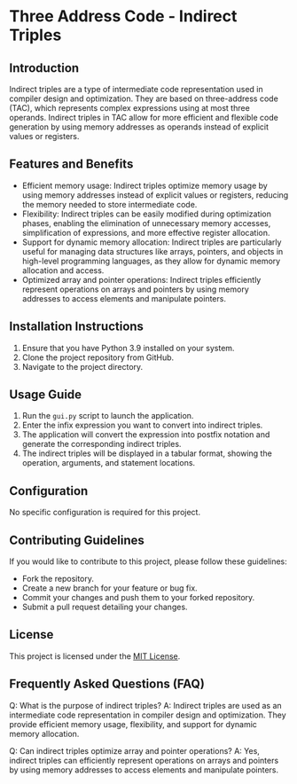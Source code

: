 # Three Address Code - Indirect Triples

## Introduction
Indirect triples are a type of intermediate code representation used in compiler design and optimization. They are based on three-address code (TAC), which represents complex expressions using at most three operands. Indirect triples in TAC allow for more efficient and flexible code generation by using memory addresses as operands instead of explicit values or registers.

## Features and Benefits
- Efficient memory usage: Indirect triples optimize memory usage by using memory addresses instead of explicit values or registers, reducing the memory needed to store intermediate code.
- Flexibility: Indirect triples can be easily modified during optimization phases, enabling the elimination of unnecessary memory accesses, simplification of expressions, and more effective register allocation.
- Support for dynamic memory allocation: Indirect triples are particularly useful for managing data structures like arrays, pointers, and objects in high-level programming languages, as they allow for dynamic memory allocation and access.
- Optimized array and pointer operations: Indirect triples efficiently represent operations on arrays and pointers by using memory addresses to access elements and manipulate pointers.

## Installation Instructions
1. Ensure that you have Python 3.9 installed on your system.
2. Clone the project repository from GitHub.
3. Navigate to the project directory.

## Usage Guide
1. Run the `gui.py` script to launch the application.
2. Enter the infix expression you want to convert into indirect triples.
3. The application will convert the expression into postfix notation and generate the corresponding indirect triples.
4. The indirect triples will be displayed in a tabular format, showing the operation, arguments, and statement locations.

## Configuration
No specific configuration is required for this project.

## Contributing Guidelines
If you would like to contribute to this project, please follow these guidelines:
- Fork the repository.
- Create a new branch for your feature or bug fix.
- Commit your changes and push them to your forked repository.
- Submit a pull request detailing your changes.

## License
This project is licensed under the [MIT License](LICENSE).


## Frequently Asked Questions (FAQ)
Q: What is the purpose of indirect triples?
A: Indirect triples are used as an intermediate code representation in compiler design and optimization. They provide efficient memory usage, flexibility, and support for dynamic memory allocation.

Q: Can indirect triples optimize array and pointer operations?
A: Yes, indirect triples can efficiently represent operations on arrays and pointers by using memory addresses to access elements and manipulate pointers.

